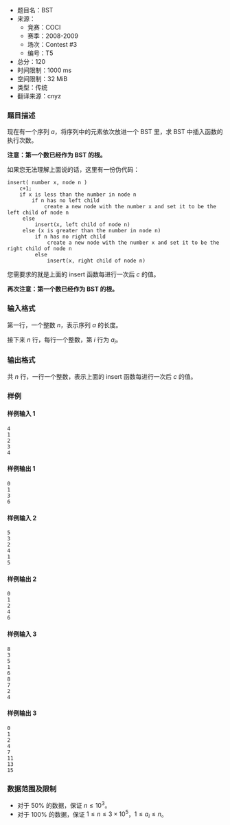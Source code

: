- 题目名：BST
- 来源：
   - 竞赛：COCI
   - 赛季：2008-2009
   - 场次：Contest #3
   - 编号：T5
- 总分：120
- 时间限制：1000 ms
- 空间限制：32 MiB
- 类型：传统
- 翻译来源：cnyz

### 题目描述
现在有一个序列 $a$，将序列中的元素依次放进一个 BST 里，求 BST 中插入函数的执行次数。

**注意：第一个数已经作为 BST 的根。**

如果您无法理解上面说的话，这里有一份伪代码：

```
insert( number x, node n )
    c+1;
    if x is less than the number in node n
        if n has no left child
            create a new node with the number x and set it to be the left child of node n
     else
         insert(x, left child of node n)
     else (x is greater than the number in node n)
         if n has no right child
             create a new node with the number x and set it to be the right child of node n
         else
             insert(x, right child of node n) 
```
您需要求的就是上面的 insert 函数每进行一次后 $c$ 的值。

**再次注意：第一个数已经作为 BST 的根。**

### 输入格式
第一行，一个整数 $n$，表示序列 $a$ 的长度。

接下来 $n$ 行，每行一个整数，第 $i$ 行为 $a_i$。

### 输出格式
共 $n$ 行，一行一个整数，表示上面的 insert 函数每进行一次后 $c$ 的值。

### 样例
#### 样例输入 1
```
4
1
2
3
4 
```
#### 样例输出 1
```
0
1
3
6
```
#### 样例输入 2
```
5
3
2
4
1
5 
```
#### 样例输出 2
```
0
1
2
4
6 
```
#### 样例输入 3
```
8
3
5
1
6
8
7
2
4 
```
#### 样例输出 3
```
0
1
2
4
7
11
13
15 
```

### 数据范围及限制
- 对于 $50\%$ 的数据，保证 $n\le 10^3$。
- 对于 $100\%$ 的数据，保证 $1\le n\le 3\times 10^5$，$1\le a_i\le n$。
